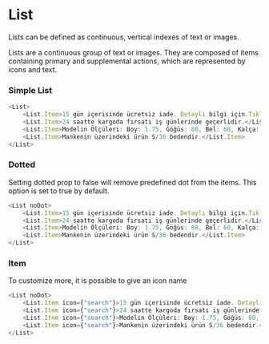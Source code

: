 # List
Lists can be defined as continuous, vertical indexes of text or images.

Lists are a continuous group of text or images. They are composed of items containing primary and supplemental actions, which are represented by icons and text.

### Simple List

```js
<List>
    <List.Item>15 gün içerisinde ücretsiz iade. Detaylı bilgi için.Tıklayın.</List.Item>
    <List.Item>24 saatte kargoda fırsatı iş günlerinde geçerlidir.</List.Item>
    <List.Item>Modelin Ölçüleri: Boy: 1.75, Göğüs: 80, Bel: 60, Kalça: 88</List.Item>
    <List.Item>Mankenin üzerindeki ürün S/36 bedendir.</List.Item>
</List>
```

### Dotted
Setting dotted prop to false will remove predefined dot from the items. This option is set to true by default.

```js
<List noDot>
    <List.Item>15 gün içerisinde ücretsiz iade. Detaylı bilgi için.Tıklayın.</List.Item>
    <List.Item>24 saatte kargoda fırsatı iş günlerinde geçerlidir.</List.Item>
    <List.Item>Modelin Ölçüleri: Boy: 1.75, Göğüs: 80, Bel: 60, Kalça: 88</List.Item>
    <List.Item>Mankenin üzerindeki ürün S/36 bedendir.</List.Item>
</List>
```

### Item
To customize more, it is possible to give an icon name

```js
<List noDot>
    <List.Item icon={"search"}>15 gün içerisinde ücretsiz iade. Detaylı bilgi için  </List.Item>
    <List.Item icon={"search"}>24 saatte kargoda fırsatı iş günlerinde geçerlidir.</List.Item>
    <List.Item icon={"search"}>Modelin Ölçüleri: Boy: 1.75, Göğüs: 80, Bel: 60, Kalça: 88</List.Item>
    <List.Item icon={"search"}>Mankenin üzerindeki ürün S/36 bedendir.</List.Item>
</List>
```
